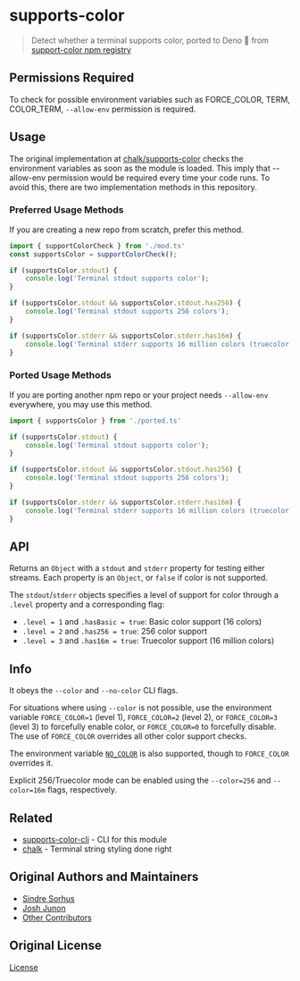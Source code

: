 # supports-color

> Detect whether a terminal supports color, ported to Deno 🦕 from [support-color npm registry](https://npmjs.com/package/support-color)

## Permissions Required

To check for possible environment variables such as FORCE_COLOR, TERM, COLOR_TERM, `--allow-env` permission is required.

## Usage
The original implementation at [chalk/supports-color](https://github.com/chalk/supports-color) checks the environment variables as soon as the
module is loaded. This imply that --allow-env permission would be required every time your code runs. To avoid this, there are two implementation
methods in this repository. 

### Preferred Usage Methods
If you are creating a new repo from scratch, prefer this method. 

```js
import { supportColorCheck } from './mod.ts'
const supportsColor = supportColorCheck();

if (supportsColor.stdout) {
	console.log('Terminal stdout supports color');
}

if (supportsColor.stdout && supportsColor.stdout.has256) {
	console.log('Terminal stdout supports 256 colors');
}

if (supportsColor.stderr && supportsColor.stderr.has16m) {
	console.log('Terminal stderr supports 16 million colors (truecolor)');
}
```


### Ported Usage Methods
If you are porting another npm repo or your project needs `--allow-env` everywhere, you may use this method.

```js
import { supportsColor } from './ported.ts'

if (supportsColor.stdout) {
	console.log('Terminal stdout supports color');
}

if (supportsColor.stdout && supportsColor.stdout.has256) {
	console.log('Terminal stdout supports 256 colors');
}

if (supportsColor.stderr && supportsColor.stderr.has16m) {
	console.log('Terminal stderr supports 16 million colors (truecolor)');
}
```

## API

Returns an `Object` with a `stdout` and `stderr` property for testing either streams. Each property is an `Object`, or `false` if color is not supported.

The `stdout`/`stderr` objects specifies a level of support for color through a `.level` property and a corresponding flag:

- `.level = 1` and `.hasBasic = true`: Basic color support (16 colors)
- `.level = 2` and `.has256 = true`: 256 color support
- `.level = 3` and `.has16m = true`: Truecolor support (16 million colors)


## Info

It obeys the `--color` and `--no-color` CLI flags.

For situations where using `--color` is not possible, use the environment variable `FORCE_COLOR=1` (level 1), `FORCE_COLOR=2` (level 2), or `FORCE_COLOR=3` (level 3) to forcefully enable color, or `FORCE_COLOR=0` to forcefully disable. The use of `FORCE_COLOR` overrides all other color support checks.

The environment variable [`NO_COLOR`](https://no-color.org/) is also supported, though to `FORCE_COLOR` overrides it.

Explicit 256/Truecolor mode can be enabled using the `--color=256` and `--color=16m` flags, respectively.


## Related

- [supports-color-cli](https://github.com/chalk/supports-color-cli) - CLI for this module
- [chalk](https://github.com/chalk/chalk) - Terminal string styling done right


## Original Authors and Maintainers

- [Sindre Sorhus](https://github.com/sindresorhus)
- [Josh Junon](https://github.com/qix-)
- [Other Contributors](https://github.com/chalk/supports-color/graphs/contributors)

## Original License

[License](https://github.com/chalk/supports-color/blob/master/license)
